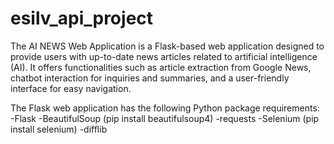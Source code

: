 # esilv_api_project
The AI NEWS Web Application is a Flask-based web application designed to provide users with up-to-date news articles related to artificial intelligence (AI). It offers functionalities such as article extraction from Google News, chatbot interaction for inquiries and summaries, and a user-friendly interface for easy navigation.

The Flask web application has the following Python package requirements:
-Flask
-BeautifulSoup (pip install beautifulsoup4)
-requests
-Selenium (pip install selenium)
-difflib
